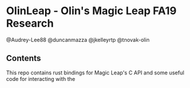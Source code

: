 # OlinLeap - Olin's Magic Leap FA19 Research 

@Audrey-Lee88 @duncanmazza @jkelleyrtp @tnovak-olin


## Contents

This repo contains rust bindings for Magic Leap's C API and some useful code for interacting with the 